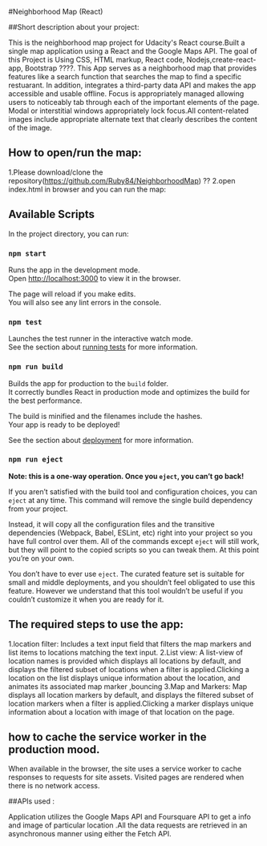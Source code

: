 #Neighborhood Map (React)



##Short description about your project: 

This is the neighborhood map project for Udacity's React course.Built a single map application using a React and the Google Maps API. The goal of this Project is Using CSS, HTML markup, React code, Nodejs,create-react-app, Bootstrap ????. This App serves as a neighborhood map that provides features like a search function that searches the map to find a specific restuarant. In addition, integrates a third-party data API and makes the app accessible and usable offline. Focus is appropriately managed allowing users to noticeably tab through each of the important elements of the page. Modal or interstitial windows appropriately lock focus.All content-related images include appropriate alternate text that clearly describes the content of the image.


## How to open/run the map: 
1.Please download/clone the repository(https://github.com/Ruby84/NeighborhoodMap) 
??  2.open index.html in browser and you can run the map:
## Available Scripts

In the project directory, you can run:

### `npm start`

Runs the app in the development mode.<br>
Open [http://localhost:3000](http://localhost:3000) to view it in the browser.

The page will reload if you make edits.<br>
You will also see any lint errors in the console.

### `npm test`

Launches the test runner in the interactive watch mode.<br>
See the section about [running tests](#running-tests) for more information.

### `npm run build`

Builds the app for production to the `build` folder.<br>
It correctly bundles React in production mode and optimizes the build for the best performance.

The build is minified and the filenames include the hashes.<br>
Your app is ready to be deployed!

See the section about [deployment](#deployment) for more information.

### `npm run eject`

**Note: this is a one-way operation. Once you `eject`, you can’t go back!**

If you aren’t satisfied with the build tool and configuration choices, you can `eject` at any time. This command will remove the single build dependency from your project.

Instead, it will copy all the configuration files and the transitive dependencies (Webpack, Babel, ESLint, etc) right into your project so you have full control over them. All of the commands except `eject` will still work, but they will point to the copied scripts so you can tweak them. At this point you’re on your own.

You don’t have to ever use `eject`. The curated feature set is suitable for small and middle deployments, and you shouldn’t feel obligated to use this feature. However we understand that this tool wouldn’t be useful if you couldn’t customize it when you are ready for it.

## The required steps to use the app:

1.location filter: Includes a text input field that filters the map markers and list items to locations matching the text input.
2.List view:
A list-view of location names is provided which displays all locations by default, and displays the filtered subset of locations when a filter is applied.Clicking a location on the list displays unique information about the location, and animates its associated map marker ,bouncing
3.Map and Markers: Map displays all location markers by default, and displays the filtered subset of location markers when a filter is applied.Clicking a marker displays unique information about a location with image of that location on the page.

 
## how to cache the service worker in the production mood.

When available in the browser, the site uses a service worker to cache responses to requests for site assets. Visited pages are rendered when there is no network access.


##APIs used :

Application utilizes the Google Maps API and Foursquare API to get a info and image of particular location .All the  data requests are retrieved in an asynchronous manner using either the Fetch API.



